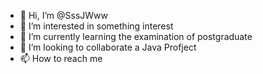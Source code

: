 - 👋 Hi, I’m @SssJWww
- 👀 I’m interested in something interest
- 🌱 I’m currently learning the examination of postgraduate
- 💞️ I’m looking to collaborate a Java Profject
- 📫 How to reach me 

<!---
SssJWww/SssJWww is a ✨ special ✨ repository because its `README.md` (this file) appears on your GitHub profile.
You can click the Preview link to take a look at your changes.
--->
